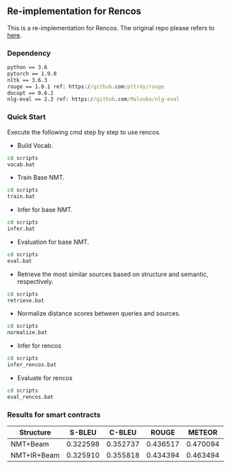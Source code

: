 ## Re-implementation for Rencos
This is a re-implementation for Rencos. The original repo please refers to [here](https://github.com/zhangj111/rencos). 
### Dependency
```cmd
python == 3.6
pytorch == 1.9.0
nltk == 3.6.3
rouge == 1.0.1 ref: https://github.com/pltrdy/rouge
docopt == 0.6.2
nlg-eval == 2.3 ref: https://github.com/Maluuba/nlg-eval
```

### Quick Start  
Execute the following cmd step by step to use rencos.
- Build Vocab.
```cmd
cd scripts
vocab.bat
```
- Train Base NMT.
```cmd
cd scripts
train.bat
```
- Infer for base NMT.
```cmd
cd scripts
infer.bat
```
- Evaluation for base NMT.
```cmd
cd scripts
eval.bat
```
- Retrieve the most similar sources based on structure and semantic, respectively.
```cmd
cd scripts
retrieve.bat
```
- Normalize distance scores between queries and sources.
```cmd
cd scripts
normalize.bat
```
- Infer for rencos
```cmd
cd scripts
infer_rencos.bat
```
- Evaluate for rencos
```cmd
cd scripts
eval_rencos.bat
```

### Results for smart contracts
| Structure | S-BLEU| C-BLEU | ROUGE | METEOR | CIDER |
| ---- | ---- | ---- | ---- | ---- | ---- |
| NMT+Beam | 0.322598 | 0.352737 | 0.436517 | 0.470094 | 3.201473 |
| NMT+IR+Beam | 0.325910 | 0.355818 | 0.434394 | 0.463494 | 3.227261 |



